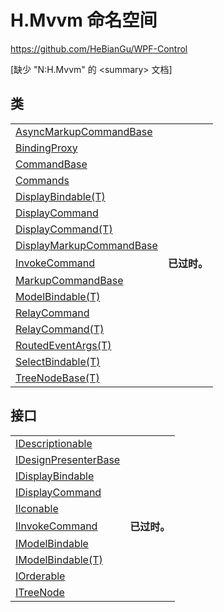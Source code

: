 # H.Mvvm 命名空间
https://github.com/HeBianGu/WPF-Control

\[缺少 "N:H.Mvvm" 的 &lt;summary&gt; 文档\]



## 类
<table>
<tr>
<td><a href="3ea4fc84-fb37-4339-5623-ab8b803575c3">AsyncMarkupCommandBase</a></td>
<td> </td></tr>
<tr>
<td><a href="5b976d94-299f-1ca6-2a06-6ee4687b6909">BindingProxy</a></td>
<td> </td></tr>
<tr>
<td><a href="49eee19e-20df-d288-7889-e2156c1800d0">CommandBase</a></td>
<td> </td></tr>
<tr>
<td><a href="1c7eca18-b1fe-2562-741d-43cc0b9044ac">Commands</a></td>
<td> </td></tr>
<tr>
<td><a href="ad856c26-8bae-2667-466c-4854a85d948d">DisplayBindable(T)</a></td>
<td> </td></tr>
<tr>
<td><a href="52227d4b-8e7c-7b91-1acb-7983d2d1414b">DisplayCommand</a></td>
<td> </td></tr>
<tr>
<td><a href="a43b7299-3356-6413-8db4-2dd58968e2e9">DisplayCommand(T)</a></td>
<td> </td></tr>
<tr>
<td><a href="b991418e-2265-a92a-e09c-ba4638d469b0">DisplayMarkupCommandBase</a></td>
<td> </td></tr>
<tr>
<td><a href="d8129c92-d79d-8a1e-c8ce-f574c37ecc56">InvokeCommand</a></td>
<td><strong>已过时。</strong></td></tr>
<tr>
<td><a href="96511e58-0fc0-ad75-3062-def1728c0866">MarkupCommandBase</a></td>
<td> </td></tr>
<tr>
<td><a href="f92c916b-6a77-1921-9c34-91d28fec7669">ModelBindable(T)</a></td>
<td> </td></tr>
<tr>
<td><a href="a53e5922-4e8f-c983-39e5-ae7072e4015a">RelayCommand</a></td>
<td> </td></tr>
<tr>
<td><a href="c7c79648-f846-7092-0851-6fca12014d4f">RelayCommand(T)</a></td>
<td> </td></tr>
<tr>
<td><a href="d5dc361e-a672-a046-2fe2-4df8c388b581">RoutedEventArgs(T)</a></td>
<td> </td></tr>
<tr>
<td><a href="07ec2c29-821d-b435-98d3-9a75712b06f1">SelectBindable(T)</a></td>
<td> </td></tr>
<tr>
<td><a href="cd2942e1-1fac-7bc2-276a-338ddf1d52be">TreeNodeBase(T)</a></td>
<td> </td></tr>
</table>

## 接口
<table>
<tr>
<td><a href="7ccc9720-d325-f983-d8d1-b8eadac4020e">IDescriptionable</a></td>
<td> </td></tr>
<tr>
<td><a href="b0dc1be4-3436-e548-db09-eca1e67fd063">IDesignPresenterBase</a></td>
<td> </td></tr>
<tr>
<td><a href="fc60ab0c-0cc2-19ab-db7e-223f13fd9c0d">IDisplayBindable</a></td>
<td> </td></tr>
<tr>
<td><a href="22e59109-3e83-ad78-ae20-5555811a0a85">IDisplayCommand</a></td>
<td> </td></tr>
<tr>
<td><a href="5341405b-8c90-727f-eb2d-d6d50c2bfe5c">IIconable</a></td>
<td> </td></tr>
<tr>
<td><a href="409a005f-9562-e0fd-a750-8a19dc46c2b0">IInvokeCommand</a></td>
<td><strong>已过时。</strong></td></tr>
<tr>
<td><a href="e42b859d-d1f1-a5e9-32f1-a96491cdcdea">IModelBindable</a></td>
<td> </td></tr>
<tr>
<td><a href="455ace4a-d191-60d6-6fe4-48a67d957f7f">IModelBindable(T)</a></td>
<td> </td></tr>
<tr>
<td><a href="027e827a-8ffd-1fb9-b33e-8ac065d37cda">IOrderable</a></td>
<td> </td></tr>
<tr>
<td><a href="2ac89908-d0d3-c9b2-99e3-9cbaec638cb7">ITreeNode</a></td>
<td> </td></tr>
</table>